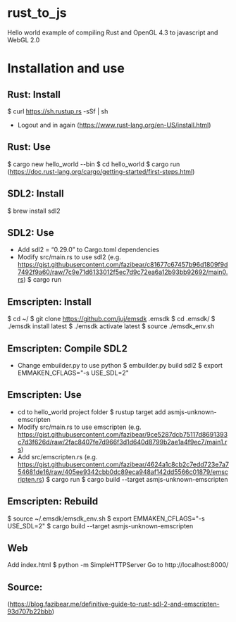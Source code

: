 # rust_to_js
Hello world example of compiling Rust and OpenGL 4.3 to javascript and WebGL 2.0

# Installation and use

## Rust: Install
$ curl https://sh.rustup.rs -sSf | sh
- Logout and in again
(https://www.rust-lang.org/en-US/install.html)

## Rust: Use
$ cargo new hello_world --bin
$ cd hello_world
$ cargo run
(https://doc.rust-lang.org/cargo/getting-started/first-steps.html)

## SDL2: Install
$ brew install sdl2

## SDL2: Use
- Add sdl2 = “0.29.0” to Cargo.toml dependencies
- Modify src/main.rs to use sdl2 (e.g. https://gist.githubusercontent.com/fazibear/c81677c67457b96d1809f9d7492f9a60/raw/7c9e71d6133012f5ec7d9c72ea6a12b93bb92692/main0.rs)
$ cargo run

## Emscripten: Install
$ cd ~/
$ git clone https://github.com/juj/emsdk .emsdk
$ cd .emsdk/
$ ./emsdk install latest
$ ./emsdk activate latest
$ source ./emsdk_env.sh

## Emscripten: Compile SDL2
- Change embuilder.py to use python
$ embuilder.py build sdl2
$ export EMMAKEN_CFLAGS="-s USE_SDL=2"

## Emscripten: Use
- cd to hello_world project folder
$ rustup target add asmjs-unknown-emscripten
- Modify src/main.rs to use emscripten (e.g. https://gist.githubusercontent.com/fazibear/9ce5287dcb75117d8691393c7d3f626d/raw/2fac8407fe7d966f3d1d640d8799b2ae1a4f9ec7/main1.rs)
- Add src/emscripten.rs (e.g. https://gist.githubusercontent.com/fazibear/4624a1c8cb2c7edd723e7a754681de16/raw/405ee9342cbb0dc89eca948af142dd5566c01879/emscripten.rs)
$ cargo run
$ cargo build --target asmjs-unknown-emscripten

## Emscripten: Rebuild
$ source ~/.emsdk/emsdk_env.sh
$ export EMMAKEN_CFLAGS="-s USE_SDL=2"
$ cargo build --target asmjs-unknown-emscripten

## Web
Add index.html
$ python -m SimpleHTTPServer
Go to http://localhost:8000/

## Source:
(https://blog.fazibear.me/definitive-guide-to-rust-sdl-2-and-emscripten-93d707b22bbb)
